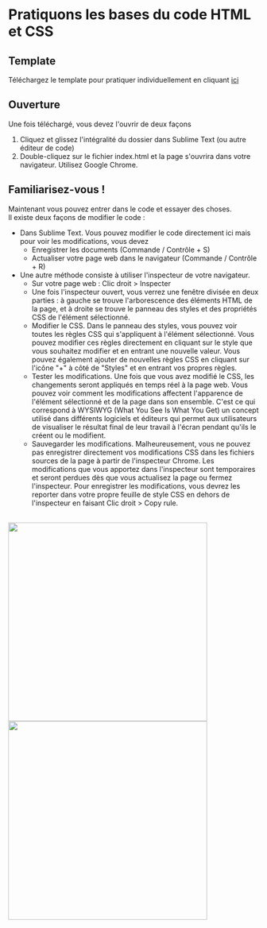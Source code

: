 # Pratiquons les bases du code HTML et CSS

## Template
Téléchargez le template pour pratiquer individuellement en cliquant <a href="../../assets/Documents/Initiation-html-css.zip" download="">ici</a>

## Ouverture
Une fois téléchargé, vous devez l'ouvrir de deux façons 
1. Cliquez et glissez l'intégralité du dossier dans Sublime Text (ou autre éditeur de code)
2. Double-cliquez sur le fichier index.html et la page s'ouvrira dans votre navigateur. Utilisez Google Chrome. 

## Familiarisez-vous ! 
Maintenant vous pouvez entrer dans le code et essayer des choses.  
Il existe deux façons de modifier le code :  
* Dans Sublime Text. Vous pouvez modifier le code directement ici mais pour voir les modifications, vous devez
     * Enregistrer les documents (Commande / Contrôle + S)
     * Actualiser votre page web dans le navigateur (Commande / Contrôle + R)
 * Une autre méthode consiste à utiliser l'inspecteur de votre navigateur.
     * Sur votre page web : Clic droit > Inspecter
     * Une fois l'inspecteur ouvert, vous verrez une fenêtre divisée en deux parties : à gauche se trouve l'arborescence des éléments HTML de la page, et à droite se trouve le panneau des styles et des propriétés CSS de l'élément sélectionné.
     * Modifier le CSS. Dans le panneau des styles, vous pouvez voir toutes les règles CSS qui s'appliquent à l'élément sélectionné. Vous pouvez modifier ces règles directement en cliquant sur le style que vous souhaitez modifier et en entrant une nouvelle valeur. Vous pouvez également ajouter de nouvelles règles CSS en cliquant sur l'icône "+" à côté de "Styles" et en entrant vos propres règles.
     * Tester les modifications. Une fois que vous avez modifié le CSS, les changements seront appliqués en temps réel à la page web. Vous pouvez voir comment les modifications affectent l'apparence de l'élément sélectionné et de la page dans son ensemble. C'est ce qui correspond à WYSIWYG (What You See Is What You Get) un concept utilisé dans différents logiciels et éditeurs qui permet aux utilisateurs de visualiser le résultat final de leur travail à l'écran pendant qu'ils le créent ou le modifient.
     * Sauvegarder les modifications. Malheureusement, vous ne pouvez pas enregistrer directement vos modifications CSS dans les fichiers sources de la page à partir de l'inspecteur Chrome. Les modifications que vous apportez dans l'inspecteur sont temporaires et seront perdues dès que vous actualisez la page ou fermez l'inspecteur. Pour enregistrer les modifications, vous devrez les reporter dans votre propre feuille de style CSS en dehors de l'inspecteur en faisant Clic droit > Copy rule.
<br>
<img src="../assets/Images/pratiquons-01.png" height="400"/>
<img src="../assets/Images/pratiquons-02.png" height="400"/>




